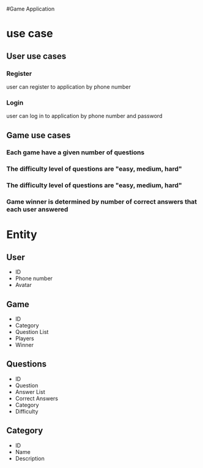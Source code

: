 #Game Application

# use case

## User use cases

### Register
user can register to application by phone number

### Login
user can log in to application by phone number and password


## Game use cases

### Each game have a given number of questions
### The difficulty level of questions are "easy, medium, hard"
### The difficulty level of questions are "easy, medium, hard"
### Game winner is determined by number of correct answers that each user answered


# Entity

## User
- ID
- Phone number
- Avatar

## Game
- ID
- Category
- Question List
- Players
- Winner

## Questions
- ID
- Question
- Answer List
- Correct Answers
- Category
- Difficulty

## Category
- ID
- Name
- Description